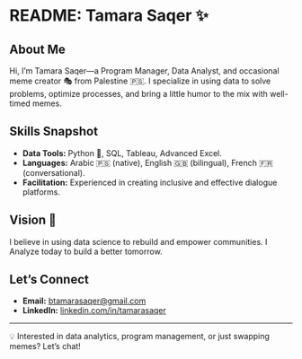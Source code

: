 # README: Tamara Saqer ✨

## About Me  
Hi, I’m Tamara Saqer—a Program Manager, Data Analyst, and occasional meme creator 🎭 from Palestine 🇵🇸. I specialize in using data to solve problems, optimize processes, and bring a little humor to the mix with well-timed memes.   

## Skills Snapshot  
- **Data Tools:** Python 🐍, SQL, Tableau, Advanced Excel.  
- **Languages:** Arabic 🇵🇸 (native), English 🇬🇧 (bilingual), French 🇫🇷 (conversational).  
- **Facilitation:** Experienced in creating inclusive and effective dialogue platforms.

## Vision 🌟  
I believe in using data science to rebuild and empower communities. I Analyze today to build a better tomorrow.

  ## Let’s Connect  
- **Email:** btamarasaqer@gmail.com  
- **LinkedIn:** [linkedin.com/in/tamarasaqer](https://linkedin.com/in/tamarasaqer)

---

💡 Interested in data analytics, program management, or just swapping memes? Let’s chat!  
